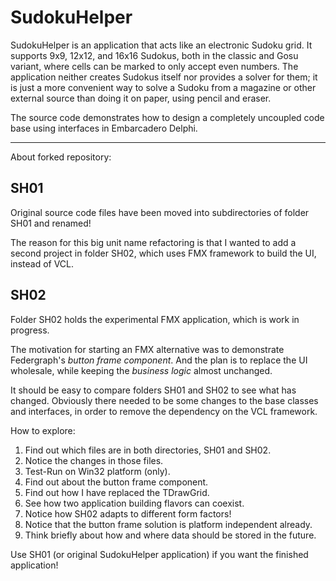 ﻿# SudokuHelper

SudokuHelper is an application that acts like an electronic Sudoku grid.
It supports 9x9, 12x12, and 16x16 Sudokus, both in the classic and Gosu variant,
where cells can be marked to only accept even numbers.
The application neither creates Sudokus itself nor provides a solver for them;
it is just a more convenient way to solve a Sudoku from a magazine or other external source than doing it on paper,
using pencil and eraser.

The source code demonstrates how to design a completely uncoupled code base using interfaces in Embarcadero Delphi.

---

About forked repository:

## SH01

Original source code files have been moved into subdirectories of folder SH01 and renamed!

The reason for this big unit name refactoring is that I wanted to add a second project in folder SH02,
which uses FMX framework to build the UI, instead of VCL.

## SH02

Folder SH02 holds the experimental FMX application, which is work in progress.

The motivation for starting an FMX alternative was to demonstrate Federgraph's *button frame component*.
And the plan is to replace the UI wholesale, while keeping the *business logic* almost unchanged.

It should be easy to compare folders SH01 and SH02 to see what has changed.
Obviously there needed to be some changes to the base classes and interfaces,
in order to remove the dependency on the VCL framework.

How to explore:

1. Find out which files are in both directories, SH01 and SH02.
1. Notice the changes in those files.
1. Test-Run on Win32 platform (only).
1. Find out about the button frame component.
1. Find out how I have replaced the TDrawGrid.
1. See how two application building flavors can coexist.
1. Notice how SH02 adapts to different form factors!
1. Notice that the button frame solution is platform independent already.
1. Think briefly about how and where data should be stored in the future.

Use SH01 (or original SudokuHelper application) if you want the finished application!